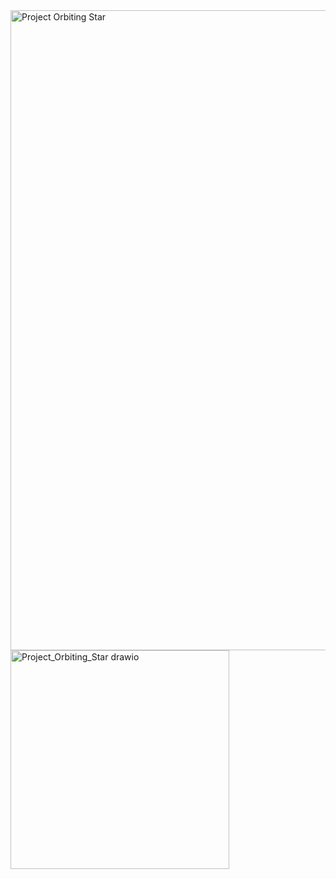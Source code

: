 <img width="1024" height="1024" alt="Project Orbiting Star" src="https://github.com/user-attachments/assets/af4ffdd4-82fc-403b-82b6-96518ed273ef" />
<img height="350" alt="Project_Orbiting_Star drawio" src="https://github.com/user-attachments/assets/cdac59ba-934c-447d-b5cc-334152abe16e" />
